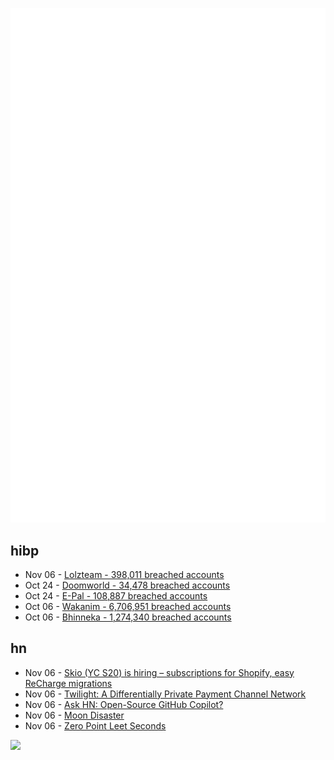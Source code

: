 ![Metrics](https://raw.githubusercontent.com/phixion/phixion/master/metrics.svg)

## hibp

<!--
for https://github.com/phixion/phixion/blob/main/.github/workflows/feeds.yml
-->
<!--START_SECTION:haveibeenpwnd-->
- Nov 06 - [Lolzteam - 398,011 breached accounts](http://haveibeenpwned.com/PwnedWebsites#Lolzteam)
- Oct 24 - [Doomworld - 34,478 breached accounts](http://haveibeenpwned.com/PwnedWebsites#Doomworld)
- Oct 24 - [E-Pal - 108,887 breached accounts](http://haveibeenpwned.com/PwnedWebsites#EPal)
- Oct 06 - [Wakanim - 6,706,951 breached accounts](http://haveibeenpwned.com/PwnedWebsites#Wakanim)
- Oct 06 - [Bhinneka - 1,274,340 breached accounts](http://haveibeenpwned.com/PwnedWebsites#Bhinneka)
<!--END_SECTION:haveibeenpwnd-->

## hn

<!--
for https://github.com/phixion/phixion/blob/main/.github/workflows/feeds.yml
-->
<!--START_SECTION:hn-->
- Nov 06 - [Skio (YC S20) is hiring – subscriptions for Shopify, easy ReCharge migrations](https://skio.com/careers/)
- Nov 06 - [Twilight: A Differentially Private Payment Channel Network](https://www.usenix.org/conference/usenixsecurity22/presentation/dotan)
- Nov 06 - [Ask HN: Open-Source GitHub Copilot?](https://news.ycombinator.com/item?id=33491446)
- Nov 06 - [Moon Disaster](https://moondisaster.org/)
- Nov 06 - [Zero Point Leet Seconds](https://susam.net/blog/zero-point-leet-seconds.html)
<!--END_SECTION:hn-->

<!--
for https://yhype.me
-->
![](https://hit.yhype.me/github/profile?user_id=13013670)
